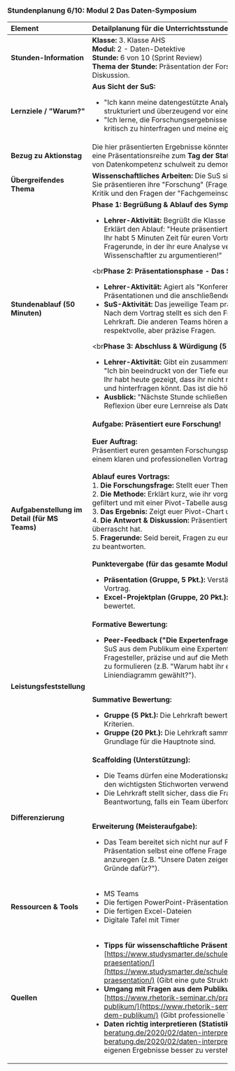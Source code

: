 ### **Stundenplanung 6/10: Modul 2 Das Daten-Symposium**

| **Element** | **Detailplanung für die Unterrichtsstunde** |
| :--- | :--- |
| **Stunden-Information** | **Klasse:** 3. Klasse AHS<br>**Modul:** 2 - Daten-Detektive<br>**Stunde:** 6 von 10 (Sprint Review)<br>**Thema der Stunde:** Präsentation der Forschungsergebnisse und Experten-Diskussion. |
| **Lernziele / "Warum?"** | **Aus Sicht der SuS:**<br><ul><li>"Ich kann meine datengestützte Analyse und meine Schlussfolgerungen klar, strukturiert und überzeugend vor einem Publikum präsentieren."</li><li>"Ich lerne, die Forschungsergebnisse meiner Mitschüler:innen zu verstehen, kritisch zu hinterfragen und meine eigene Arbeit im Kontext zu sehen."</li></ul> |
| **Bezug zu Aktionstag** | Die hier präsentierten Ergebnisse könnten die Grundlage für eine Ausstellung oder eine Präsentationsreihe zum **Tag der Statistik** (20. Oktober) bilden, um die Relevanz von Datenkompetenz schulweit zu demonstrieren. |
| **Übergreifendes Thema** | **Wissenschaftliches Arbeiten:** Die SuS simulieren eine wissenschaftliche Konferenz. Sie präsentieren ihre "Forschung" (Frage, Methode, Ergebnis) und stellen sich der Kritik und den Fragen der "Fachgemeinschaft" (Peers). |
| **Stundenablauf (50 Minuten)** | **Phase 1: Begrüßung & Ablauf des Symposiums (5 Min.)**<br><ul><li>**Lehrer-Aktivität:** Begrüßt die Klasse zum "1. Symposium der Daten-Detektive". Erklärt den Ablauf: "Heute präsentiert jedes Forschungsteam seine Ergebnisse. Ihr habt 5 Minuten Zeit für euren Vortrag. Danach gibt es eine 2-minütige Fragerunde, in der ihr eure Analyse verteidigen müsst. Seid bereit, wie echte Wissenschaftler zu argumentieren!"</li></ul><br**Phase 2: Präsentationsphase - Das Symposium (40 Min.)**<br><ul><li>**Lehrer-Aktivität:** Agiert als "Konferenzleiter". Ruft die Teams auf, moderiert die Präsentationen und die anschließenden Fragerunden. Achtet auf die Zeit.</li><li>**SuS-Aktivität:** Das jeweilige Team präsentiert seine PowerPoint-Präsentation. Nach dem Vortrag stellt es sich den Fragen der Mitschüler:innen und der Lehrkraft. Die anderen Teams hören aufmerksam zu und formulieren respektvolle, aber präzise Fragen.</li></ul><br**Phase 3: Abschluss & Würdigung (5 Min.)**<br><ul><li>**Lehrer-Aktivität:** Gibt ein zusammenfassendes Feedback an die ganze Klasse. "Ich bin beeindruckt von der Tiefe eurer Analysen und der Qualität eurer Fragen. Ihr habt heute gezeigt, dass ihr nicht nur Daten lesen, sondern auch verstehen und hinterfragen könnt. Das ist die höchste Stufe der Datenkompetenz."</li><li>**Ausblick:** "Nächste Stunde schließen wir das Projekt mit einer persönlichen Reflexion über eure Lernreise als Daten-Detektive ab."</li></ul> |
| **Aufgabenstellung im Detail (für MS Teams)** | **Aufgabe: Präsentiert eure Forschung!**<br><br>**Euer Auftrag:**<br>Präsentiert euren gesamten Forschungsprozess – von der Frage bis zur Antwort – in einem klaren und professionellen Vortrag von maximal 5 Minuten.<br><br>**Ablauf eures Vortrags:**<br>1.  **Die Forschungsfrage:** Stellt euer Thema und eure zentrale Frage vor.<br>2.  **Die Methode:** Erklärt kurz, wie ihr vorgegangen seid (z.B. "Wir haben die Daten gefiltert und mit einer Pivot-Tabelle ausgewertet...").<br>3.  **Das Ergebnis:** Zeigt euer Pivot-Chart und erklärt, was es aussagt.<br>4.  **Die Antwort & Diskussion:** Präsentiert eure Kernaussage und was euch daran überrascht hat.<br>5.  **Fragerunde:** Seid bereit, Fragen zu eurer Methode und euren Schlussfolgerungen zu beantworten.<br><br>**Punktevergabe (für das gesamte Modul):**<br><ul><li>**Präsentation (Gruppe, 5 Pkt.):** Verständlichkeit, Struktur, Souveränität beim Vortrag.</li><li>**Excel-Projektplan (Gruppe, 20 Pkt.):** Der finale Plan wird nach der Präsentation bewertet.</li></ul> |
| **Leistungsfeststellung** | **Formative Bewertung:**<br><ul><li>**Peer-Feedback ("Die Expertenfrage"):** Nach jeder Präsentation dürfen 1-2 SuS aus dem Publikum eine Expertenfrage stellen. Die Lehrkraft coacht die Fragesteller, präzise und auf die Methode oder das Ergebnis bezogene Fragen zu formulieren (z.B. "Warum habt ihr ein Säulendiagramm und kein Liniendiagramm gewählt?").</li></ul><br>**Summative Bewertung:**<br><ul><li>**Gruppe (5 Pkt.):** Die Lehrkraft bewertet die Präsentation live anhand der Kriterien.</li><li>**Gruppe (20 Pkt.):** Die Lehrkraft sammelt die finalen Excel-Dateien ein, die die Grundlage für die Hauptnote sind.</li></ul> |
| **Differenzierung** | **Scaffolding (Unterstützung):**<br><ul><li>Die Teams dürfen eine Moderationskarte mit den vier Schritten des Vortrags und den wichtigsten Stichworten verwenden.</li><li>Die Lehrkraft stellt sicher, dass die Fragen fair bleiben und hilft bei der Beantwortung, falls ein Team überfordert ist.</li></ul><br>**Erweiterung (Meisteraufgabe):**<br><ul><li>Das Team bereitet sich nicht nur auf Fragen vor, sondern stellt am Ende seiner Präsentation selbst eine offene Frage an das Publikum, um eine Diskussion anzuregen (z.B. "Unsere Daten zeigen diesen Trend. Was glaubt ihr, sind die Gründe dafür?").</li></ul> |
| **Ressourcen & Tools** | <ul><li>MS Teams</li><li>Die fertigen PowerPoint-Präsentationen</li><li>Die fertigen Excel-Dateien</li><li>Digitale Tafel mit Timer</li></ul> |
| **Quellen**| <ul><li>**Tipps für wissenschaftliche Präsentationen (Studysmarter):** [https://www.studysmarter.de/schule/deutsch/praesentieren/wissenschaftliche-praesentation/](https://www.studysmarter.de/schule/deutsch/praesentieren/wissenschaftliche-praesentation/) (Gibt eine gute Struktur für einen faktenbasierten Vortrag)</li><li>**Umgang mit Fragen aus dem Publikum (rhetorik-seminar.ch):** [https://www.rhetorik-seminar.ch/praesentationstipps/fragen-aus-dem-publikum/](https://www.rhetorik-seminar.ch/praesentationstipps/fragen-aus-dem-publikum/) (Gibt professionelle Tipps für die Q&A-Runde)</li><li>**Daten richtig interpretieren (Statistik und Beratung):** [https://statistik-und-beratung.de/2020/02/daten-interpretieren/](https://statistik-und-beratung.de/2020/02/daten-interpretieren/) (Hintergrundwissen, um die eigenen Ergebnisse besser zu verstehen und zu verteidigen)</li></ul> |

